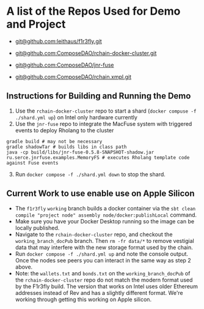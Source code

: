 # A list of the Repos Used for Demo and Project

* [git@github.com:leithaus/f1r3fly.git](https://github.com/leithaus/f1r3fly/tree/working)

* [git@github.com:ComposeDAO/rchain-docker-cluster.git](https://github.com/ComposeDAO/rchain-docker-cluster/)

* [git@github.com:ComposeDAO/jnr-fuse](https://github.com/ComposeDAO/jnr-fuse)

* [git@github.com:ComposeDAO/rchain.xmpl.git](https://github.com/ComposeDAO/rchain.xmpl)

## Instructions for Building and Running the Demo

1. Use the `rchain-docker-cluster` repo to start a shard (`docker compuse -f ./shard.yml up`) on Intel only hardware currently
2. Use the `jnr-fuse` repo to integrate the MacFuse system with triggered events to deploy Rholang to the cluster
> 
```
gradle build # may not be necessary
gradle shadowTar # builds libs in class path
java -cp build/libs/jnr-fuse-0.5.8-SNAPSHOT-shadow.jar ru.serce.jnrfuse.examples.MemoryFS # executes Rholang template code against Fuse events
```
3. Run `docker compose -f ./shard.yml down` to stop the shard.

## Current Work to use enable use on Apple Silicon

* The `f1r3fly` `working` branch builds a docker container via the `sbt clean compile "project node" assembly node/docker:publishLocal` command.
* Make sure you have your Docker Desktop running so the image can be locally published.
* Navigate to the `rchain-docker-cluster` repo, and checkout the `working_branch_docPub` branch. Then `rm -fr data/*` to remove vestigial data that may interfere with the new storage format used by the chain.
* Run `docker compose -f ./shard.yml up` and note the console output. Once the nodes see peers you can interact in the same way as step 2 above.
* Note: the `wallets.txt` and `bonds.txt` on the `working_branch_docPub` of the `rchain-docker-cluster` repo do not match the modern format used by the F1r3fly build. The version that works on Intel uses older Ethereum addresses instead of Rev and has a slightly different format. We're working through getting this working on Apple silicon. 

